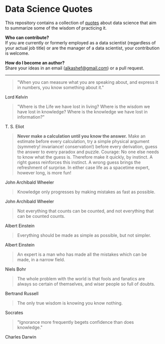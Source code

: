 # Data Science Quotes

This repository contains a collection of [quotes](Quotes.md) about data science that aim to 
summarize some of the wisdom of practicing it.
     
**Who can contribute?**    
If you are currently or formerly employed as a data scientist (regardless of your actual job title) 
or are the manager of a data scientist, your contribution is welcome.
     
**How do I become an author?**     
Share your ideas in an email (alkashef@gmail.com) or a pull request.  

---

> "When you can measure what you are speaking about, and express it in numbers, 
> you know something about it."

Lord Kelvin

> "Where is the Life we have lost in living? Where is the wisdom we have lost in knowledge? 
> Where is the knowledge we have lost in information?"

T. S. Eliot

> **Never make a calculation until you know the answer.** 
> Make an estimate before every calculation, 
> try a simple physical argument (symmetry! invariance! conservation!) 
> before every derivation, guess the answer to every paradox and puzzle. 
> Courage: No one else needs to know what the guess is. Therefore make it quickly, by instinct. 
> A right guess reinforces this instinct. A wrong guess brings the refreshment of surprise. 
> In either case life as a spacetime expert, however long, is more fun!

John Archibald Wheeler

> Knowledge only progresses by making mistakes as fast as possible.

John Archibald Wheeler

> Not everything that counts can be counted, and not everything that can be counted counts.

Albert Einstein

> Everything should be made as simple as possible, but not simpler.

Albert Einstein

> An expert is a man who has made all the mistakes which can be made, in a narrow field.

Niels Bohr

> The whole problem with the world is that fools and fanatics are always so certain of themselves, and wiser people so full of doubts.

Bertrand Russell

> The only true wisdom is knowing you know nothing.

Socrates

>  "Ignorance more frequently begets confidence than does knowledge."

Charles Darwin

